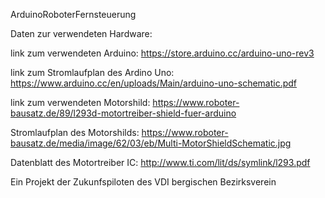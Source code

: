 ArduinoRoboterFernsteuerung

Daten zur verwendeten Hardware:

link zum verwendeten Arduino: https://store.arduino.cc/arduino-uno-rev3

link zum Stromlaufplan des Ardino Uno: https://www.arduino.cc/en/uploads/Main/arduino-uno-schematic.pdf

link zum verwendeten Motorshild: https://www.roboter-bausatz.de/89/l293d-motortreiber-shield-fuer-arduino

Stromlaufplan des Motorshilds: https://www.roboter-bausatz.de/media/image/62/03/eb/Multi-MotorShieldSchematic.jpg

Datenblatt des Motortreiber IC: http://www.ti.com/lit/ds/symlink/l293.pdf

Ein Projekt der Zukunfspiloten des VDI bergischen Bezirksverein 
